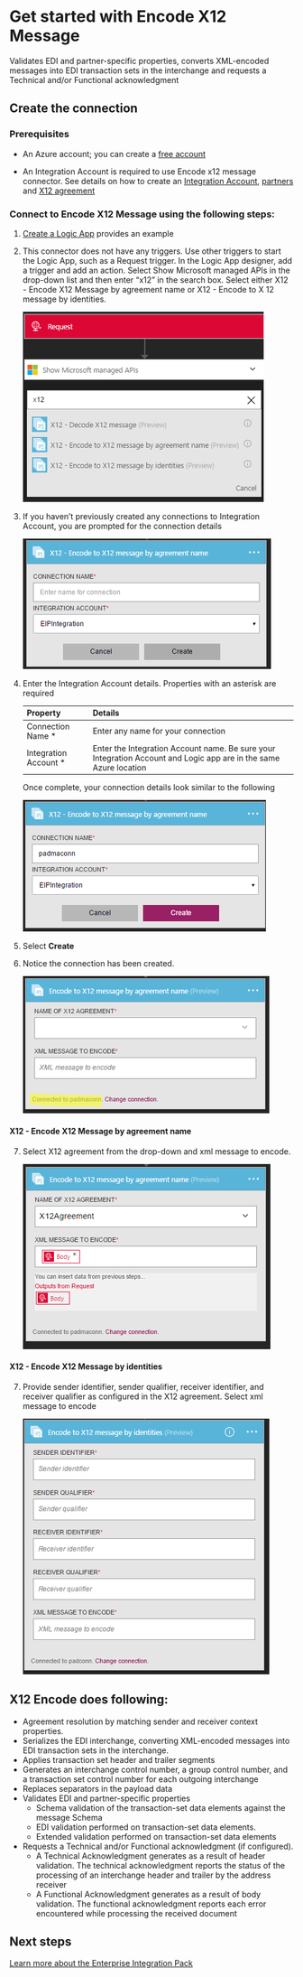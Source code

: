 <properties 
	pageTitle="Learn about Enterprise Integration Pack Encode X12 Message Connctor | Microsoft Azure App Service | Microsoft Azure" 
	description="Learn how to use partners with the Enterprise Integration Pack and Logic apps" 
	services="logic-apps" 
	documentationCenter=".net,nodejs,java"
	authors="padmavc" 
	manager="erikre" 
	editor=""/>

<tags 
	ms.service="logic-apps" 
	ms.workload="integration" 
	ms.tgt_pltfrm="na" 
	ms.devlang="na" 
	ms.topic="article" 
	ms.date="08/15/2016" 
	ms.author="padmavc"/>

# Get started with Encode X12 Message

Validates EDI and partner-specific properties, converts XML-encoded messages into EDI transaction sets in the interchange and requests a Technical and/or Functional acknowledgment

## Create the connection

### Prerequisites

* An Azure account; you can create a [free account](https://azure.microsoft.com/free)

* An Integration Account is required to use Encode x12 message connector. See details on how to create an [Integration Account](./app-service-logic-enterprise-integration-create-integration-account.md), [partners](./app-service-logic-enterprise-integration-partners.md) and [X12 agreement](./app-service-logic-enterprise-integration-x12.md)

### Connect to Encode X12 Message using the following steps:

1. [Create a Logic App](./app-service-logic-create-a-logic-app.md) provides an example

2. This connector does not have any triggers. Use other triggers to start the Logic App, such as a Request trigger.  In the Logic App designer, add a trigger and add an action.  Select Show Microsoft managed APIs in the drop-down list and then enter “x12” in the search box.  Select either X12 - Encode X12 Message by agreement name or X12 - Encode to X 12 message by identities.  

	![search x12](./media/app-service-logic-enterprise-integration-x12connector/x12decodeimage1.png) 

3. If you haven’t previously created any connections to Integration Account, you are prompted for the connection details

	![integration account connection](./media/app-service-logic-enterprise-integration-x12connector/x12encodeimage1.png) 


4. Enter the Integration Account details.  Properties with an asterisk are required

	| Property | Details |
	| -------- | ------- |
	| Connection Name * | Enter any name for your connection |
	| Integration Account * | Enter the Integration Account name. Be sure your Integration Account and Logic app are in the same Azure location |

	Once complete, your connection details look similar to the following

	![integration account connection created](./media/app-service-logic-enterprise-integration-x12connector/x12encodeimage2.png) 


5. Select **Create**

6. Notice the connection has been created.

	![integration account connection details](./media/app-service-logic-enterprise-integration-x12connector/x12encodeimage3.png) 

#### X12 - Encode X12 Message by agreement name

7. Select X12 agreement from the drop-down and xml message to encode.

	![provide mandatory fields](./media/app-service-logic-enterprise-integration-x12connector/x12encodeimage4.png) 

#### X12 - Encode X12 Message by identities

7.	Provide sender identifier, sender qualifier, receiver identifier, and receiver qualifier as configured in the X12 agreement.  Select xml message to encode

	![provide mandatory fields](./media/app-service-logic-enterprise-integration-x12connector/x12encodeimage5.png) 

## X12 Encode does following:

* Agreement resolution by matching sender and receiver context properties.
* Serializes the EDI interchange, converting XML-encoded messages into EDI transaction sets in the interchange.
* Applies transaction set header and trailer segments
* Generates an interchange control number, a group control number, and a transaction set control number for each outgoing interchange
* Replaces separators in the payload data
* Validates EDI and partner-specific properties
	* Schema validation of the transaction-set data elements against the message Schema
	* EDI validation performed on transaction-set data elements.
	* Extended validation performed on transaction-set data elements
* Requests a Technical and/or Functional acknowledgment (if configured).
	* A Technical Acknowledgment generates as a result of header validation. The technical acknowledgment reports the status of the processing of an interchange header and trailer by the address receiver
	* A Functional Acknowledgment generates as a result of body validation. The functional acknowledgment reports each error encountered while processing the received document

## Next steps

[Learn more about the Enterprise Integration Pack](./app-service-logic-enterprise-integration-overview.md "Learn about Enterprise Integration Pack") 

